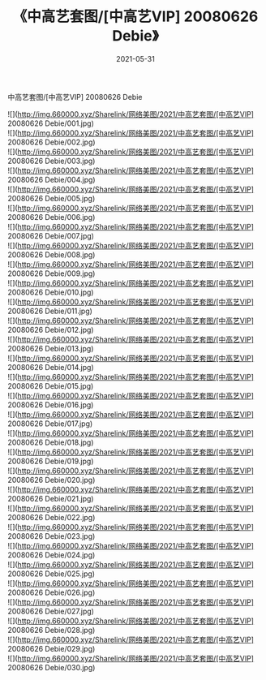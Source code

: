 ﻿---
layout: post
title:  《中高艺套图/[中高艺VIP] 20080626 Debie》
date:   2021-05-31
img: http://img.660000.xyz/Sharelink/网络美图/2021/中高艺套图/[中高艺VIP] 20080626 Debie/000.jpg
categories: [美女, 清纯, 唯美]
---

中高艺套图/[中高艺VIP] 20080626 Debie

 ![](http://img.660000.xyz/Sharelink/网络美图/2021/中高艺套图/[中高艺VIP] 20080626 Debie/001.jpg) <br>![](http://img.660000.xyz/Sharelink/网络美图/2021/中高艺套图/[中高艺VIP] 20080626 Debie/002.jpg) <br>![](http://img.660000.xyz/Sharelink/网络美图/2021/中高艺套图/[中高艺VIP] 20080626 Debie/003.jpg) <br>![](http://img.660000.xyz/Sharelink/网络美图/2021/中高艺套图/[中高艺VIP] 20080626 Debie/004.jpg) <br>![](http://img.660000.xyz/Sharelink/网络美图/2021/中高艺套图/[中高艺VIP] 20080626 Debie/005.jpg) <br>![](http://img.660000.xyz/Sharelink/网络美图/2021/中高艺套图/[中高艺VIP] 20080626 Debie/006.jpg) <br>![](http://img.660000.xyz/Sharelink/网络美图/2021/中高艺套图/[中高艺VIP] 20080626 Debie/007.jpg) <br>![](http://img.660000.xyz/Sharelink/网络美图/2021/中高艺套图/[中高艺VIP] 20080626 Debie/008.jpg) <br>![](http://img.660000.xyz/Sharelink/网络美图/2021/中高艺套图/[中高艺VIP] 20080626 Debie/009.jpg) <br>![](http://img.660000.xyz/Sharelink/网络美图/2021/中高艺套图/[中高艺VIP] 20080626 Debie/010.jpg) <br>![](http://img.660000.xyz/Sharelink/网络美图/2021/中高艺套图/[中高艺VIP] 20080626 Debie/011.jpg) <br>![](http://img.660000.xyz/Sharelink/网络美图/2021/中高艺套图/[中高艺VIP] 20080626 Debie/012.jpg) <br>![](http://img.660000.xyz/Sharelink/网络美图/2021/中高艺套图/[中高艺VIP] 20080626 Debie/013.jpg) <br>![](http://img.660000.xyz/Sharelink/网络美图/2021/中高艺套图/[中高艺VIP] 20080626 Debie/014.jpg) <br>![](http://img.660000.xyz/Sharelink/网络美图/2021/中高艺套图/[中高艺VIP] 20080626 Debie/015.jpg) <br>![](http://img.660000.xyz/Sharelink/网络美图/2021/中高艺套图/[中高艺VIP] 20080626 Debie/016.jpg) <br>![](http://img.660000.xyz/Sharelink/网络美图/2021/中高艺套图/[中高艺VIP] 20080626 Debie/017.jpg) <br>![](http://img.660000.xyz/Sharelink/网络美图/2021/中高艺套图/[中高艺VIP] 20080626 Debie/018.jpg) <br>![](http://img.660000.xyz/Sharelink/网络美图/2021/中高艺套图/[中高艺VIP] 20080626 Debie/019.jpg) <br>![](http://img.660000.xyz/Sharelink/网络美图/2021/中高艺套图/[中高艺VIP] 20080626 Debie/020.jpg) <br>![](http://img.660000.xyz/Sharelink/网络美图/2021/中高艺套图/[中高艺VIP] 20080626 Debie/021.jpg) <br>![](http://img.660000.xyz/Sharelink/网络美图/2021/中高艺套图/[中高艺VIP] 20080626 Debie/022.jpg) <br>![](http://img.660000.xyz/Sharelink/网络美图/2021/中高艺套图/[中高艺VIP] 20080626 Debie/023.jpg) <br>![](http://img.660000.xyz/Sharelink/网络美图/2021/中高艺套图/[中高艺VIP] 20080626 Debie/024.jpg) <br>![](http://img.660000.xyz/Sharelink/网络美图/2021/中高艺套图/[中高艺VIP] 20080626 Debie/025.jpg) <br>![](http://img.660000.xyz/Sharelink/网络美图/2021/中高艺套图/[中高艺VIP] 20080626 Debie/026.jpg) <br>![](http://img.660000.xyz/Sharelink/网络美图/2021/中高艺套图/[中高艺VIP] 20080626 Debie/027.jpg) <br>![](http://img.660000.xyz/Sharelink/网络美图/2021/中高艺套图/[中高艺VIP] 20080626 Debie/028.jpg) <br>![](http://img.660000.xyz/Sharelink/网络美图/2021/中高艺套图/[中高艺VIP] 20080626 Debie/029.jpg) <br>![](http://img.660000.xyz/Sharelink/网络美图/2021/中高艺套图/[中高艺VIP] 20080626 Debie/030.jpg) <br>